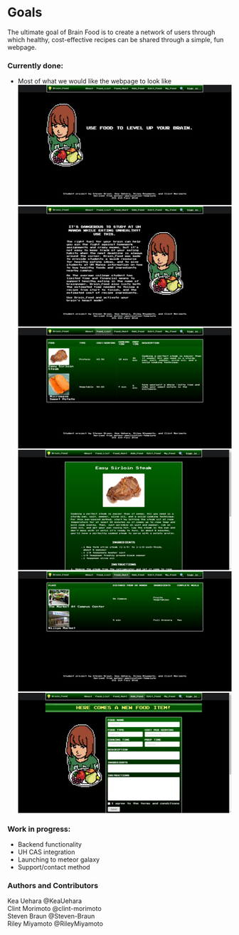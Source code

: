 # Goals  
The ultimate goal of Brain Food is to create a network of users through which healthy, cost-effective recipes can be shared through a simple, fun webpage.


### Currently done:  
- Most of what we would like the webpage to look like  
![](https://raw.githubusercontent.com/brain-food/brain-food.github.io/master/doc/01Landing.png)
![](https://raw.githubusercontent.com/brain-food/brain-food.github.io/master/doc/02About.png)
![](https://raw.githubusercontent.com/brain-food/brain-food.github.io/master/doc/03FoodList.png)
![](https://raw.githubusercontent.com/brain-food/brain-food.github.io/master/doc/04FoodItem.png)
![](https://raw.githubusercontent.com/brain-food/brain-food.github.io/master/doc/05FoodHunt.png)
![](https://raw.githubusercontent.com/brain-food/brain-food.github.io/master/doc/06AddFood.png)

### Work in progress:  
- Backend functionality  
- UH CAS integration  
- Launching to meteor galaxy
- Support/contact method


### Authors and Contributors
Kea Uehara @KeaUehara  
Clint Morimoto @clint-morimoto  
Steven Braun @Steven-Braun  
Riley Miyamoto @RileyMiyamoto  


